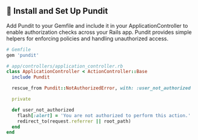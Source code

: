 ## 🔧 Install and Set Up Pundit

Add Pundit to your Gemfile and include it in your ApplicationController to enable authorization checks across your Rails app. Pundit provides simple helpers for enforcing policies and handling unauthorized access.

```ruby
# Gemfile
gem 'pundit'
```

```ruby
# app/controllers/application_controller.rb
class ApplicationController < ActionController::Base
  include Pundit

  rescue_from Pundit::NotAuthorizedError, with: :user_not_authorized

  private

  def user_not_authorized
    flash[:alert] = 'You are not authorized to perform this action.'
    redirect_to(request.referrer || root_path)
  end
end
```